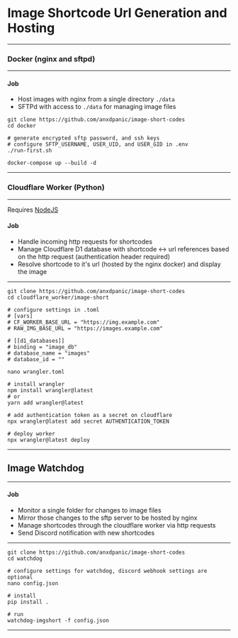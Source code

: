 # Image Shortcode Url Generation and Hosting

---

### Docker (nginx and sftpd)

---

#### Job 
- Host images with nginx from a single directory `./data`
- SFTPd with access to `./data` for managing image files

```shell
git clone https://github.com/anxdpanic/image-short-codes
cd docker

# generate encrypted sftp password, and ssh keys
# configure SFTP_USERNAME, USER_UID, and USER_GID in .env
./run-first.sh

docker-compose up --build -d
```

---

### Cloudflare Worker (Python)

---

Requires [NodeJS](https://nodejs.org/en/download)

#### Job 
- Handle incoming http requests for shortcodes
- Manage Cloudflare D1 database with shortcode <-> url references based on the http request (authentication header required)
- Resolve shortcode to it's url (hosted by the nginx docker) and display the image

---

```shell
git clone https://github.com/anxdpanic/image-short-codes
cd cloudflare_worker/image-short

# configure settings in .toml
# [vars]
# CF_WORKER_BASE_URL = "https://img.example.com"
# RAW_IMG_BASE_URL = "https://images.example.com"

# [[d1_databases]]
# binding = "image_db"
# database_name = "images"
# database_id = ""

nano wrangler.toml

# install wrangler
npm install wrangler@latest
# or
yarn add wrangler@latest

# add authentication token as a secret on cloudflare
npx wrangler@latest add secret AUTHENTICATION_TOKEN

# deploy worker
npx wrangler@latest deploy
```

---

## Image Watchdog

---

#### Job 
- Monitor a single folder for changes to image files
- Mirror those changes to the sftp server to be hosted by nginx
- Manage shortcodes through the cloudflare worker via http requests
- Send Discord notification with new shortcodes

---

```shell
git clone https://github.com/anxdpanic/image-short-codes
cd watchdog

# configure settings for watchdog, discord webhook settings are optional
nano config.json

# install
pip install .

# run
watchdog-imgshort -f config.json
```
---
